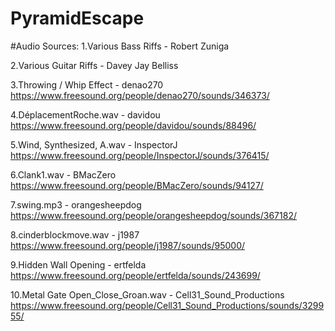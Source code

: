 # PyramidEscape

#Audio Sources:
1.Various Bass Riffs - Robert Zuniga

2.Various Guitar Riffs - Davey Jay Belliss

3.Throwing / Whip Effect - denao270
https://www.freesound.org/people/denao270/sounds/346373/

4.DéplacementRoche.wav - davidou
https://www.freesound.org/people/davidou/sounds/88496/

5.Wind, Synthesized, A.wav - InspectorJ
https://www.freesound.org/people/InspectorJ/sounds/376415/

6.Clank1.wav - BMacZero
https://www.freesound.org/people/BMacZero/sounds/94127/

7.swing.mp3 - orangesheepdog
https://www.freesound.org/people/orangesheepdog/sounds/367182/

8.cinderblockmove.wav - j1987
https://www.freesound.org/people/j1987/sounds/95000/

9.Hidden Wall Opening - ertfelda
https://www.freesound.org/people/ertfelda/sounds/243699/

10.Metal Gate Open_Close_Groan.wav - Cell31_Sound_Productions
https://www.freesound.org/people/Cell31_Sound_Productions/sounds/329955/